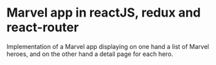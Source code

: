 # Marvel app in reactJS, redux and react-router
Implementation of a Marvel app displaying on one hand a list of Marvel heroes, and on the other hand a detail page for each hero.
